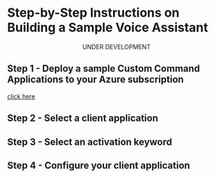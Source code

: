 # Step-by-Step Instructions on Building a Sample Voice Assistant

<p align="center">UNDER DEVELOPMENT</p>

## Step 1 - Deploy a sample Custom Command Applications to your Azure subscription

[click here](../custom-commands/hospitality/deployment/DEPLOYREADME.md)

## Step 2 - Select a client application

## Step 3 - Select an activation keyword

## Step 4 - Configure your client application 
